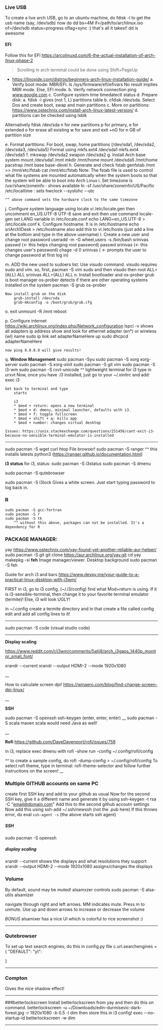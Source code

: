 ### Live USB
To create a live arch USB, go to an ubuntu machine, do fdisk -l to get the usb name (say, /dev/sdb)
now do 
dd bs=4M if=/path/to/archlinux.iso of=/dev/sdb status=progress oflag=sync
 :) that's all it takes!! dd is awesome
 
#### EFI
 Follow this for EFI
    https://arcolinuxd.com/6-the-actual-installation-of-arch-linux-phase-2



> Scrolling in arch terminal could be done using Shift+PageUp 

* https://linoxide.com/distros/beginners-arch-linux-installation-guide/
a. Verify boot mode: MBR/EFI.
    ls /sys/firmware/efi/efivars
        No result implies MBR mode. Else, EFI mode.
b. Verify network connection
    ping www.google.com
c. Configure system time
    timedatectl status
d. Prepare disk:
    a. fdisk -l gives (not 1, L) partitions table
    b. cfdisk /dev/sda. Select Dos and create boot, swap and main partitions
    c. More on partitions: https://www.ostechnix.com/install-arch-linux-latest-version/
    d. partitions can be checked using lsblk

Alternatively
        fdisk /dev/sda
            n for new partitions
            p for primary, e for extended
            o for erase all existing
            w for save and exit
            +nG for n GB of partition size
            
    
e. Format partitions:
    For boot, swap, home partitions (/dev/sda1, /dev/sda2, /dev/sda3, /dev/sda5)
    Format using
        mkfs.ext4 /dev/sda1
        mkfs.ext4 /dev/sda5
f. mkswap /dev/sda2
    swapon /dev/sda2
g. Install Arch base system
   mount /dev/sda1 /mnt
   mkdir /mnt/home
   mount /dev/sda5 /mnt/home
   pacstrap /mnt base base-devel
h. Generate and check fstab
    genfstab /mnt >> /mnt/etc/fstab
    cat /mnt/etc/fstab
    Note: The fstab file is used to control what file systems are mounted automatically when the system boots so that the system will be able to boot into Arch Linux
i. Set timezone
    ls /usr/share/zoneinfo : shows available
    ln -sf /usr/share/zoneinfo/US/Pacific /etc/localtime : sets 
    hwclock --systohc --utc
    
    ^^ above command sets the hardware clock to the same timezone
j. Configure system language using locale 
    vi /etc/locale.gen
    then uncomment  en_US.UTF-8 UTF-8
    save and exit
    then use command locale-gen
    set LANG variable in /etc/locale.conf 
        echo LANG=en_US.UTF-8 > /etc/locale.conf
k. Configure hostname. It is in /etc/hostname
    echo sriArch1Desk > /etc/hostname
    also add this to vi /etc/hosts
        (just add a line at the bottom and type in the above username)
l. Create a new user and change root password
    useradd -m -G wheel,users -s /bin/bash srinivas
    passwd (<- this helps changing root password)
    passwd srinivas (<- this changes user's password)
    chage -d 0 srinivas ( <- prompts the user to change password at first log in)
     
m. ADD the new used to sudoers list. Use visudo command.
    visudo requires sudo and vim. so, first, 
    pacman -S vim sudo
    and then
        visudo
    then
        root ALL=(ALL) ALL
        srinivas ALL=(ALL) ALL
n. Install bootloader and os-prober
    grub is boot manager
    os-prober detects if there are other operating systems installed on the system
    pacman -S grub os-prober
    
    Now install grub on the disk
        grub-install /dev/sda
        grub-mkconfig -o /boot/grub/grub.cfg
    
o. exit
    unmount -R /mnt
    reboot
        
p. Configure internet
    https://wiki.archlinux.org/index.php/Network_configuration
    lspci -v shows all adapters
    ip address show
        and look for ethernet adapter (en*) or wireless (wl) name
    sudo ip link set adapterNameHere up
    sudo dhcpcd adapterNameHere
    
    now ping 8.8.8.8 will give results!
    
q. **Window Management**
    sudo pacman -Syu
    sudo pacman -S xorg xorg-server
    sudo pacman -S xorg-xinit
    sudo pacman -S git vim
    sudo pacman -S i3-wm
    sudo pacman -S rxvt-unicode
        ^^ lightweight terminal for i3
        type in urxvt
    Now, once you have .i3 installed, just go to your ~/.xinitrc and add:
        exec i3
        
    Get back to terminal and type 
        startx
        
        i3
        * $mod + return: opens a new terminal
        * $mod + d: dmenu, minimal launcher, defaults with i3.
        * $mod + f: toggle fullscreen
        * $mod + shift + q: kills app
        * $mod + number: changes virtual desktop
    
    Issues: https://unix.stackexchange.com/questions/251456/cant-exit-i3-because-no-sensible-terminal-emulator-is-installed
    
____

sudo pacman -S wget curl htop
File browser!
sudo pacman -S ranger
    ^^ this installs latests python3
    (https://ranger.github.io/documentation.html)

**i3 status**
for i3, status: sudo pacman -S i3status
    sudo pacman -S dmenu 

sudo pacman -S qutebrowser

sudo pacman -S i3lock
    Gives a white screen. Just start typing password to log back in. 
    
### R
    sudo pacman -S gcc-fortran
    sudo pacman -S r
    sudo pacman -S tk
        ^^ without this above, packages can not be installed. It's a dependency for R

### PACKAGE MANAGER:
yay
https://www.ostechnix.com/yay-found-yet-another-reliable-aur-helper/
    sudo pacman -S git
    git clone https://aur.archlinux.org/yay.git
    cd yay
    makepkg -si
**feh**
    Image manager/viewer. Desktop background
    sudo pacman -S feh
    
Guide for arch i3 and bars
    https://www.devpy.me/your-guide-to-a-practical-linux-desktop-with-i3wm/

FIRST in i3, go to i3 config, (~/.i3/config)
find what Mod+return is using. If it is i3-sensible-terminal, then change it to 
your favorite terminal emulator (termite)! Else, i3 will look UGLY!

in ~/.config create a termite directory and in that create a file called  config
edit and add all config lines to it!

____

sudo pacman -S code (visual studio code)

____

**Display scaling**

https://www.reddit.com/r/i3wm/comments/5atii8/arch_i3gaps_1440p_monitor_small_font/

xrandr --current
xrandr --output HDMI-2 --mode 1920x1080

__

How to calculate screen dpi!
https://winaero.com/blog/find-change-screen-dpi-linux/

__

**SSH**

sudo pacman -S openssh
ssh-keygen
(enter, enter, enter)
__
sudo pacman -S scala maven
    scala would need Java as well!
    
__

**Rofi**
https://github.com/DaveDavenport/rofi/issues/758

in i3, replace exec dmenu with 
    rofi -show run -config ~/.config/rofi/config
    
^^ to create a sample config, do rofi -dump-config > ~/.config/rofi/config
To select rofi theme, type in terminal: rofi-theme-selector
    and follow further instructions on the screen!
__


### Multiple GITHUB accounts on same PC

create first SSH key and add to your github as usual
Now for the second SSH key, give it a different name and generate it by using 
    ssh-keygen -t rsa -C "email@domain.com"
Add this to the second github accoutn settings
Now add this using ssh-add ~/.ssh/newssh (not the .pub here)
    If this throws error, do eval `ssh-agent -s`
        (the above starts ssh agent)



##### SSH
sudo pacman -S openssh

##### display scaling
xrandr --current
	shows the displays and what resolutions they support
xrandr --output HDMI-2 --mode 1920x1080
	assigns/changes the displays

### Volume
By default, sound may be muted!
alsamxzer controls
sudo pacman -S alsa-utils
alsamizer

navigate through right and left arrows. MM indicates mute. Press m to unmute. 
Use up and down arrows to increase or decrease the volume

*BONUS* alsamixer has a nice UI which is colorful to rice screenshot :)

___

### Qutebrowser
To set up text search engines, do this in config.py file
c.url.searchengines = {
"DEFAULT":
"yt":

}

___

### Compton
Gives the nice shadow effect!

___

###betterlockscreen
Install betterlockscreen from yay and then do this on command. 
betterlockscreen -u ~/Downloads/edin-durmisevic-dark-forest.jpg -r 1920x1080 -b 0.5 -l dim
then store this in i3 config!
exec --no-startup-id betterlockscreen -w dim

___

 
